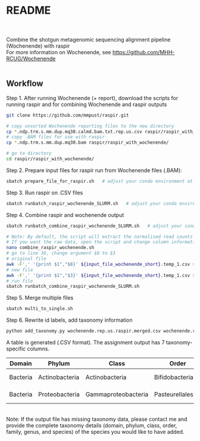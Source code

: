 # README <br><br>
Combine the shotgun metagenomic sequencing alignment pipeline (Wochenende) with raspir <br>
For more information on Wochenende, see https://github.com/MHH-RCUG/Wochenende <br><br>


## Workflow 
Step 1. After running Wochenende (+ report), download the scripts for running raspir and for combining Wochenende and raspir outputs
```bash
git clone https://github.com/mmpust/raspir.git

# copy unsorted Wochenende reporting files to the new directory
cp *.ndp.trm.s.mm.dup.mq30.calmd.bam.txt.rep.us.csv raspir/raspir_with_wochenende/   
# copy .BAM files for use with raspir 
cp *.ndp.trm.s.mm.dup.mq30.bam raspir/raspir_with_wochenende/   

# go to directory
cd raspir/raspir_with_wochenende/
```

Step 2. Prepare input files for raspir run from Wochenende files (.BAM):
```bash
sbatch prepare_file_for_raspir.sh   # adjust your conda environment at the top of the script
```

Step 3. Run raspir on .CSV files
```bash
sbatch runbatch_raspir_wochenende_SLURM.sh   # adjust your conda environment at the top of the script
```

Step 4. Combine raspir and wochenende output
```bash
sbatch runbatch_combine_raspir_wochenende_SLURM.sh   # adjust your conda environment at the top of the script

# Note: By default, the script will extract the normalised read counts (bacterial cell to human cell ratio). If you want the raw data 
# If you want the raw data, open the script and change column information:
nano combine_raspir_wochenende.sh
# go to line 36, change argument $8 to $3
# original file
awk -F',' '{print $1","$8}' ${input_file_wochenende_short}.temp_1.csv > ${input_file_wochenende_short}.temp_2.csv
# new file
awk -F',' '{print $1","$3}' ${input_file_wochenende_short}.temp_1.csv > ${input_file_wochenende_short}.temp_2.csv
# run file
sbatch runbatch_combine_raspir_wochenende_SLURM.sh 
```

Step 5. Merge multiple files
```bash
sbatch multi_to_single.sh
```

Step 6. Rewrite id labels, add taxonomy information
```bash
python add_taxonomy.py wochenende.rep.us.raspir.merged.csv wochenende.rep.us.raspir.merged
```

A table is generated (.CSV format). The assignment output has 7 taxonomy-specific columns. <br>

Domain | Phylum  | Class  | Order | Family | Genus | Species | Sample_1 | Sample_2 
---   | --- | --- | --- | --- | ---  | --- | --- | ---
Bacteria | Actinobacteria | Actinobacteria | Bifidobacteriales | Bifidobacteriaceae | Bifidobacterium | Bifidobacterium bifidum | 2.01 | 0.00
Bacteria | Proteobacteria | Gammaproteobacteria | Pasteurellales | Pasteurellaceae | Haemophilus | Haemophilus parainfluenzae | 40.1 | 52.3

<br>Note: If the output file has missing taxonomy data, please contact me and provide the complete taxonomy details (domain, phylum, class, order, family, genus, and species) of the species you would like to have added. 

